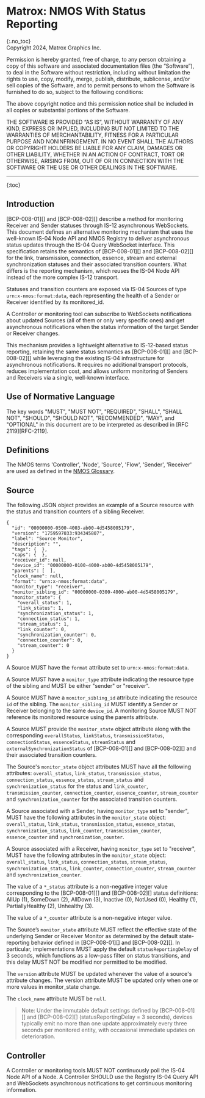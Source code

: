 # Matrox: NMOS With Status Reporting
{:.no_toc}  
Copyright 2024, Matrox Graphics Inc.

Permission is hereby granted, free of charge, to any person obtaining a copy of this software and associated documentation files (the “Software”), to deal in the Software without restriction, including without limitation the rights to use, copy, modify, merge, publish, distribute, sublicense, and/or sell copies of the Software, and to permit persons to whom the Software is furnished to do so, subject to the following conditions:

The above copyright notice and this permission notice shall be included in all copies or substantial portions of the Software.

THE SOFTWARE IS PROVIDED “AS IS”, WITHOUT WARRANTY OF ANY KIND, EXPRESS OR IMPLIED, INCLUDING BUT NOT LIMITED TO THE WARRANTIES OF MERCHANTABILITY, FITNESS FOR A PARTICULAR PURPOSE AND NONINFRINGEMENT. IN NO EVENT SHALL THE AUTHORS OR COPYRIGHT HOLDERS BE LIABLE FOR ANY CLAIM, DAMAGES OR OTHER LIABILITY, WHETHER IN AN ACTION OF CONTRACT, TORT OR OTHERWISE, ARISING FROM, OUT OF OR IN CONNECTION WITH THE SOFTWARE OR THE USE OR OTHER DEALINGS IN THE SOFTWARE.
  
---
  
{:toc}

## Introduction

[BCP-008-01][] and [BCP-008-02][] describe a method for monitoring Receiver and Sender statuses through IS-12 asynchronous WebSockets. This document defines an alternative monitoring mechanism that uses the well-known IS-04 Node API and NMOS Registry to deliver asynchronous status updates through the IS-04 Query WebSocket interface. This specification retains the semantics of [BCP-008-01][] and [BCP-008-02][] for the link, transmission, connection, essence, stream and external synchronization statuses and their associated transition counters. What differs is the reporting mechanism, which reuses the IS-04 Node API instead of the more complex IS-12 transport.

Statuses and transition counters are exposed via IS-04 Sources of type `urn:x-nmos:format:data`, each representing the health of a Sender or Receiver identified by its monitored_id.

A Controller or monitoring tool can subscribe to WebSockets notifications about updated Sources (all of them or only very specific ones) and get asynchronous notifications when the status information of the target Sender or Receiver changes.

This mechanism provides a lightweight alternative to IS-12-based status reporting, retaining the same status semantics as [BCP-008-01][] and [BCP-008-02][] while leveraging the existing IS-04 infrastructure for asynchronous notifications. It requires no additional transport protocols, reduces implementation cost, and allows uniform monitoring of Senders and Receivers via a single, well-known interface.

## Use of Normative Language

The key words "MUST", "MUST NOT", "REQUIRED", "SHALL", "SHALL NOT", "SHOULD", "SHOULD NOT", "RECOMMENDED", "MAY", and "OPTIONAL" in this document are to be interpreted as described in [RFC 2119][RFC-2119].

## Definitions

The NMOS terms 'Controller', 'Node', 'Source', 'Flow', 'Sender', 'Receiver' are used as defined in the [NMOS Glossary](https://specs.amwa.tv/nmos/main/docs/Glossary.html).

## Source

The following JSON object provides an example of a Source resource with the status and transition counters of a sibling Receiver. 

```
{
  "id": "00000000-0500-4003-ab00-4d5458005179",
  "version": "1759597033:934345807",
  "label": "Source Monitor",
  "description": "",
  "tags": {  },
  "caps": {  },
  "receiver_id": null,
  "device_id": "00000000-0100-4000-ab00-4d5458005179",
  "parents": [  ],
  "clock_name": null,
  "format": "urn:x-nmos:format:data",
  "monitor_type": "receiver",
  "monitor_sibling_id": "00000000-0300-4000-ab00-4d5458005179",
  "monitor_state": {
    "overall_status": 1,
    "link_status": 1,
    "synchronization_status": 1,
    "connection_status": 1,
    "stream_status": 1,
    "link_counter": 0,
    "synchronization_counter": 0,
    "connection_counter": 0,
    "stream_counter": 0
  }
}
```
A Source MUST have the `format` attribute set to `urn:x-nmos:format:data`.

A Source MUST have a `monitor_type` attribute indicating the resource type of the sibling and MUST be either "sender" or "receiver".

A Source MUST have a `monitor_sibling_id` attribute indicating the resource `id` of the sibling. The `monitor_sibling_id` MUST identify a Sender or Receiver belonging to the same `device_id`. A monitoring Source MUST NOT reference its monitored resource using the parents attribute.

A Source MUST provide the `monitor_state` object attribute along with the corresponding `overallStatus`, `linkStatus`, `transmissionStatus`, `connectionStatus`, `essenceStatus`, `streamStatus` and `externalSynchronizationStatus` of [BCP-008-01][] and [BCP-008-02][] and their associated transition counters.

The Source's `monitor_state` object attributes MUST have all the following attributes: `overall_status`, `link_status`, `transmission_status`, `connection_status`, `essence_status`, `stream_status` and `synchronization_status` for the status and `link_counter`, `transmission_counter`, `connection_counter`, `essence_counter`, `stream_counter` and `synchronization_counter` for the associated transition counters.

A Source associated with a Sender, having `monitor_type` set to "sender", MUST have the following attributes in the `monitor_state` object: `overall_status`, `link_status`, `transmission_status`, `essence_status`,  `synchronization_status`,  `link_counter`, `transmission_counter`, `essence_counter` and `synchronization_counter`.

A Source associated with a Receiver, having `monitor_type` set to "receiver", MUST have the following attributes in the `monitor_state` object: `overall_status`, `link_status`, `connection_status`, `stream_status`,  `synchronization_status`,  `link_counter`, `connection_counter`, `stream_counter` and `synchronization_counter`.

The value of a `*_status` attribute is a non-negative integer value corresponding to the [BCP-008-01][] and [BCP-008-02][] status definitions: AllUp (1), SomeDown (2), AllDown (3), Inactive (0), NotUsed (0), Healthy (1), PartiallyHealthy (2), Unhealthy (3).

The value of a `*_counter` attribute is a non-negative integer value.

The Source’s `monitor_state` attribute MUST reflect the effective state of the underlying Sender or Receiver Monitor as determined by the default state-reporting behavior defined in [BCP-008-01][] and [BCP-008-02][]. In particular, implementations MUST apply the default `statusReportingDelay` of 3 seconds, which functions as a low-pass filter on status transitions, and this delay MUST NOT be modified nor permitted to be modified.

The `version` attribute MUST be updated whenever the value of a source's attribute changes. The version attribute MUST be updated only when one or more values in monitor_state change.

The `clock_name` attribute MUST be `null`.

> Note: Under the immutable default settings defined by [BCP-008-01][] and [BCP-008-02][] (statusReportingDelay = 3 seconds), devices typically emit no more than one update approximately every three seconds per monitored entity, with occasional immediate updates on deterioration.

## Controller

A Controller or monitoring tools MUST NOT continuously poll the IS-04 Node API of a Node. A Controller SHOULD use the Registry IS-04 Query API and WebSockets asynchronous notifications to get continuous monitoring information.

